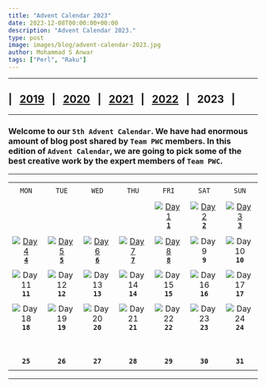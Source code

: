 ```yaml
---
title: "Advent Calendar 2023"
date: 2023-12-08T00:00:00+00:00
description: "Advent Calendar 2023."
type: post
image: images/blog/advent-calendar-2023.jpg
author: Mohammad S Anwar
tags: ["Perl", "Raku"]
---
```

***

## | &nbsp; [**2019**](/blog/advent-calendar-2019) &nbsp; | &nbsp; [**2020**](/blog/advent-calendar-2020) &nbsp; | &nbsp; [**2021**](/blog/advent-calendar-2021) &nbsp; | &nbsp; [**2022**](/blog/advent-calendar-2022) &nbsp; | &nbsp; **2023** &nbsp; |

***

### Welcome to our `5th Advent Calendar`. We have had enormous amount of blog post shared by `Team PWC` members. In this edition of `Advent Calendar`, we are going to pick some of the best creative work by the expert members of `Team PWC`.

***

| | | | | | | |
| :---: | :---: | :---: | :---: | :---: | :---: | :---: |
| | | | | | | |
| `MON`<br> |  `TUE`<br> | `WED`<br> |  `THU`<br>| `FRI`<br>|  `SAT`<br> |  `SUN`<br> |
| | | | | | | |
| <br><br><br> | <br><br><br> | <br><br><br> | <br><br><br> | [![Day 1](/images/blog/2023-12-01-thumbnail.jpg "Perl Weekly Challenge 205: Third Highest and Maximum (Bit-Wise) XOR by Laurent Rosenfeld")](/blog/advent-calendar-2023-12-01)<br>[**`1`**](/blog/advent-calendar-2023-12-01) | [![Day 2](/images/blog/2023-12-02-thumbnail.jpg "Maximum sum of pair minimums by Bob Lied")](/blog/advent-calendar-2023-12-02)<br>[**`2`**](/blog/advent-calendar-2023-12-02) | [![Day 3](/images/blog/2023-12-03-thumbnail.jpg "Minimum Index Sum / Duplicate and Missing by James Smith")](/blog/advent-calendar-2023-12-03)<br>[**`3`**](/blog/advent-calendar-2023-12-03)<br> |
| | | | | | | |
| [![Day 4](/images/blog/2023-12-04-thumbnail.jpg "Give A Little Bit by Dave Jacoby")](/blog/advent-calendar-2023-12-04)<br>[**`4`**](/blog/advent-calendar-2023-12-04) | [![Day 5](/images/blog/2023-12-05-thumbnail.jpg "Kill And Win / Number Collision by Avery Adams")](/blog/advent-calendar-2023-12-05)<br>[**`5`**](/blog/advent-calendar-2023-12-05) | [![Day 6](/images/blog/2023-12-06-thumbnail.jpg "Lead to Gold and 1 2 3 by Peter Campbell Smith")](/blog/advent-calendar-2023-12-06)<br>[**`6`**](/blog/advent-calendar-2023-12-06) | [![Day 7](/images/blog/2023-12-07-thumbnail.jpg "Wow: Another oneliner! But also a complete BFS...! by Matthias Muth")](/blog/advent-calendar-2023-12-07)<br>[**`7`**](/blog/advent-calendar-2023-12-07) | [![Day 8](/images/blog/2023-12-08-thumbnail.jpg "Collect Points by Flavio Poletti")](/blog/advent-calendar-2023-12-08)<br>[**`8`**](/blog/advent-calendar-2023-12-08) | ![Day 9](/images/blog/2023-12-09-thumbnail.jpg)<br>**`9`**<br> | ![Day 10](/images/blog/2023-12-10-thumbnail.jpg)<br>**`10`**<br> |
| | | | | | | |
| ![Day 11](/images/blog/2023-12-11-thumbnail.jpg)<br>**`11`**<br> | ![Day 12](/images/blog/2023-12-12-thumbnail.jpg)<br>**`12`**<br> | ![Day 13](/images/blog/2023-12-13-thumbnail.jpg)<br>**`13`**<br> | ![Day 14](/images/blog/2023-12-14-thumbnail.jpg)<br>**`14`**<br> | ![Day 15](/images/blog/2023-12-15-thumbnail.jpg)<br>**`15`**<br> | ![Day 16](/images/blog/2023-12-16-thumbnail.jpg)<br>**`16`**<br> | ![Day 17](/images/blog/2023-12-17-thumbnail.jpg)<br>**`17`**<br> |
| | | | | | | |
| ![Day 18](/images/blog/2023-12-18-thumbnail.jpg)<br>**`18`**<br> | ![Day 19](/images/blog/2023-12-19-thumbnail.jpg)<br>**`19`**<br> | ![Day 20](/images/blog/2023-12-20-thumbnail.jpg)<br>**`20`**<br> | ![Day 21](/images/blog/2023-12-21-thumbnail.jpg)<br>**`21`**<br> | ![Day 22](/images/blog/2023-12-22-thumbnail.jpg)<br>**`22`**<br> | ![Day 23](/images/blog/2023-12-23-thumbnail.jpg)<br>**`23`**<br> | ![Day 24](/images/blog/2023-12-24-thumbnail.jpg)<br>**`24`**<br> |
| | | | | | | |
| <br><br>**`25`**<br> | <br><br>**`26`**<br> | <br><br>**`27`**<br> | <br><br>**`28`**<br>  | <br><br>**`29`**<br> | <br><br>**`30`**<br> | <br><br>**`31`**<br> |
| | | | | | | |
***
